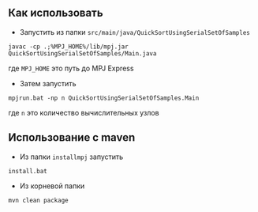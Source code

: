 ## Как использовать

- Запустить из папки `src/main/java/QuickSortUsingSerialSetOfSamples`
```
javac -cp .;%MPJ_HOME%/lib/mpj.jar QuickSortUsingSerialSetOfSamples/Main.java
```
где `MPJ_HOME` это путь до MPJ Express

- Затем запустить
```
mpjrun.bat -np n QuickSortUsingSerialSetOfSamples.Main
```
где `n` это количество вычислительных узлов

## Использование с maven
- Из папки `installmpj` запустить
```
install.bat
```
- Из корневой папки
```
mvn clean package
```
